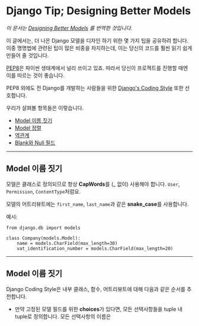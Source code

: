# Django Tip; Designing Better Models

_이 문서는 [Designing Better Models](https://simpleisbetterthancomplex.com/tips/2018/02/10/django-tip-22-designing-better-models.html)
를 번역한 것입니다._

이 글에서는, 더 나은 Django 모델을 디자인 하기 위한 몇 가지 팁을 공유하려 합니다.
이중 명명법에 관련된 팁이 많은 비중을 차지하는데, 이는 당신의 코드를 훨씬 읽기 쉽게 만들어 줄 것입니다.

[PEP8](https://www.python.org/dev/peps/pep-0008/)은 파이썬 생태계에서 널리 쓰이고 있죠. 
따라서 당신이 프로젝트를 진행할 때엔 이를 따르는 것이 좋습니다.

PEP8 외에도 전 Django를 개발하는 사람들을 위한 [Django's Coding Style](https://docs.djangoproject.com/en/dev/internals/contributing/writing-code/coding-style/) 또한 선호합니다.

우리가 살펴볼 항목들은 이렇습니다.
- [Model 이름 짓기](#item1)
- [Model 정렬](#item2)
- [역관계](#item3)
- [Blank와 Null 필드](#item4)

---

<a name="item1"></a> 
## Model 이름 짓기 
모델은 클래스로 정의되므로 항상 **CapWords**를 (_ 없이) 사용해야 합니다.
`User`, `Permission`, `ContentType`처럼요.

모델의 어트리뷰트에는 `first_name`, `last_name`과 같은 **snake_case**를 사용합니다.

예시:

    from django.db import models
    
    class Company(models.Model):
        name = models.CharField(max_length=30)
        vat_identification_number = models.CharField(max_length=20)
        
---

<a name="item2"></a> 
## Model 이름 짓기 

Django Coding Style은 내부 클래스, 함수, 어트리뷰트에 대해 다음과 같은 순서를 추천합니다.

- 만약 고정된 모델 필드를 위한 **choices**가 있다면, 모든 선택사항들을 tuple 내 tuple로 정의합니다.
모든 선택사항의 이름은 